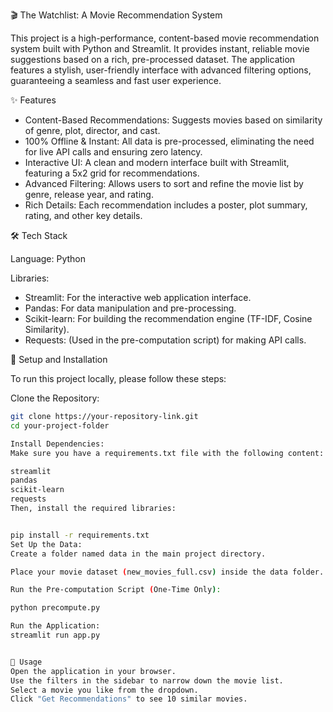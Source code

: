 🎬 The Watchlist: A Movie Recommendation System

This project is a high-performance, content-based movie recommendation system built with Python and Streamlit. It provides instant, reliable movie suggestions based on a rich, pre-processed dataset. The application features a stylish, user-friendly interface with advanced filtering options, guaranteeing a seamless and fast user experience.

✨ Features

- Content-Based Recommendations: Suggests movies based on similarity of genre, plot, director, and cast.
- 100% Offline & Instant: All data is pre-processed, eliminating the need for live API calls and ensuring zero latency.
- Interactive UI: A clean and modern interface built with Streamlit, featuring a 5x2 grid for recommendations.
- Advanced Filtering: Allows users to sort and refine the movie list by genre, release year, and rating.
- Rich Details: Each recommendation includes a poster, plot summary, rating, and other key details.

🛠️ Tech Stack

Language: Python

Libraries:
- Streamlit: For the interactive web application interface.
- Pandas: For data manipulation and pre-processing.
- Scikit-learn: For building the recommendation engine (TF-IDF, Cosine Similarity).
- Requests: (Used in the pre-computation script) for making API calls.

🚀 Setup and Installation

To run this project locally, please follow these steps:

Clone the Repository:
```bash
git clone https://your-repository-link.git
cd your-project-folder

Install Dependencies:
Make sure you have a requirements.txt file with the following content:

streamlit
pandas
scikit-learn
requests
Then, install the required libraries:


pip install -r requirements.txt
Set Up the Data:
Create a folder named data in the main project directory.

Place your movie dataset (new_movies_full.csv) inside the data folder.

Run the Pre-computation Script (One-Time Only):

python precompute.py

Run the Application:
streamlit run app.py


🎯 Usage
Open the application in your browser.
Use the filters in the sidebar to narrow down the movie list.
Select a movie you like from the dropdown.
Click "Get Recommendations" to see 10 similar movies.
